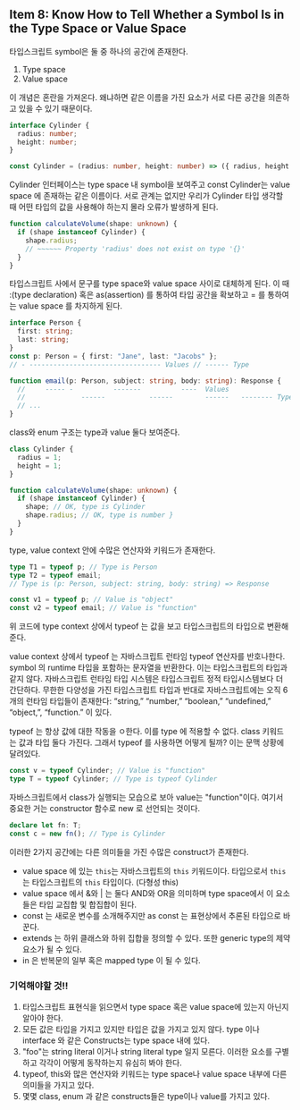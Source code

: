 ## Item 8: Know How to Tell Whether a Symbol Is in the Type Space or Value Space

타입스크립트 symbol은 둘 중 하나의 공간에 존재한다.

1. Type space
2. Value space

이 개념은 혼란을 가져온다. 왜냐하면 같은 이름을 가진 요소가 서로 다른 공간을 의존하고 있을 수 있기 때문이다.

```typescript
interface Cylinder {
  radius: number;
  height: number;
}

const Cylinder = (radius: number, height: number) => ({ radius, height });
```

Cylinder 인터페이스는 type space 내 symbol을 보여주고 const Cylinder는 value space 에 존재하는 같은 이름이다. 서로 관계는 없지만 우리가 Cylinder 타입 생각할 때 어떤 타입의 값을 사용해야 하는지 몰라 오류가 발생하게 된다.

```typescript
function calculateVolume(shape: unknown) {
  if (shape instanceof Cylinder) {
    shape.radius;
    // ~~~~~~ Property 'radius' does not exist on type '{}'
  }
}
```

타입스크립트 사에서 문구를 type space와 value space 사이로 대체하게 된다. 이 때 :(type declaration) 혹은 as(assertion) 를 통하여 타입 공간을 확보하고 = 를 통하여는 value space 를 차지하게 된다.

```typescript
interface Person {
  first: string;
  last: string;
}
const p: Person = { first: "Jane", last: "Jacobs" };
// - --------------------------------- Values // ------ Type

function email(p: Person, subject: string, body: string): Response {
  //     ----- -          -------          ----  Values
  //              ------           ------        ------   -------- Types
  // ...
}
```

class와 enum 구조는 type과 value 둘다 보여준다.

```typescript
class Cylinder {
  radius = 1;
  height = 1;
}

function calculateVolume(shape: unknown) {
  if (shape instanceof Cylinder) {
    shape; // OK, type is Cylinder
    shape.radius; // OK, type is number }
  }
}
```

type, value context 안에 수많은 연산자와 키워드가 존재한다.

```typescript
type T1 = typeof p; // Type is Person
type T2 = typeof email;
// Type is (p: Person, subject: string, body: string) => Response

const v1 = typeof p; // Value is "object"
const v2 = typeof email; // Value is "function"
```

위 코드에 type context 상에서 typeof 는 값을 보고 타입스크립트의 타입으로 변환해준다.

value context 상에서 typeof 는 자바스크립트 런타임 typeof 연산자를 반호나한다. symbol 의 runtime 타입을 포함하는 문자열을 반환한다. 이는 타입스크립트의 타입과 같지 않다. 자바스크립트 런타임 타입 시스템은 타입스크립트 정적 타입시스템보다 더 간단하다. 무한한 다양성을 가진 타입스크립트 타입과 반대로 자바스크립트에는 오직 6개의 런타임 타입들이 존재한다: “string,” “number,” “boolean,” “undefined,” “object,”, “function.” 이 있다.

typeof 는 항상 값에 대한 작동을 ㅇ한다. 이를 type 에 적용할 수 없다. class 키워드는 값과 타입 둘다 가진다. 그래서 typeof 를 사용하면 어떻게 될까? 이는 문맥 상황에 달려있다.

```typescript
const v = typeof Cylinder; // Value is "function"
type T = typeof Cylinder; // Type is typeof Cylinder
```

자바스크립트에서 class가 실행되는 모습으로 보아 value는 "function"이다. 여기서 중요한 거는 constructor 함수로 new 로 선언되는 것이다.

```typescript
declare let fn: T;
const c = new fn(); // Type is Cylinder
```

이러한 2가지 공간에는 다른 의미들을 가진 수많은 construct가 존재한다.

- value space 에 있는 `this`는 자바스크립트의 `this` 키워드이다. 타입으로서 `this`는 타입스크립트의 `this` 타입이다. (다형성 this)
- value space 에서 &와 | 는 둘다 AND와 OR을 의미하며 type space에서 이 요소들은 타입 교집합 및 합집합이 된다.
- const 는 새로운 변수를 소개해주지만 as const 는 표현상에서 추론된 타입으로 바꾼다.
- extends 는 하위 클래스와 하위 집합을 정의할 수 있다. 또한 generic type의 제약 요소가 될 수 있다.
- in 은 반복문의 일부 혹은 mapped type 이 될 수 있다.

### 기억해야할 것!!

1. 타입스크립트 표현식을 읽으면서 type space 혹은 value space에 있는지 아닌지 알아야 한다.
2. 모든 값은 타입을 가지고 있지만 타입은 값을 가지고 있지 않다. type 이나 interface 와 같은 Constructs는 type space 내에 있다.
3. "foo"는 string literal 이거나 string literal type 일지 모른다. 이러한 요소를 구별하고 각각이 어떻게 동작하는지 유심히 봐야 한다.
4. typeof, this와 많은 연산자와 키워드는 type space나 value space 내부에 다른 의미들을 가지고 있다.
5. 몇몇 class, enum 과 같은 constructs들은 type이나 value를 가지고 있다.
